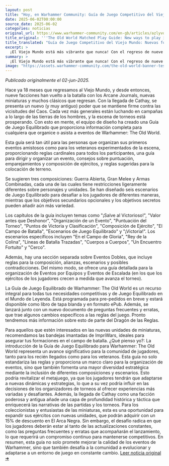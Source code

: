 ```yaml
---
layout: post
title: "Hoy, en Warhammer Community: Guía de Juego Competitivo del Viejo Mundo: Nuevas formas de jugar en el Mundo de Leyenda - Comunidad Warhammer"
date: 2025-06-02T00:00:00
source_date: 2025-06-02
categories: noticias
original_url: https://www.warhammer-community.com/en-gb/articles/azlyvdkm/the-old-world-matched-play-guide-new-ways-to-play-in-the-world-of-legend/
title_original: '''The Old World Matched Play Guide: New ways to play in the World of Legend - Warhammer Community'''
title_translated: "Guía de Juego Competitivo del Viejo Mundo: Nuevas formas de jugar en el Mundo de Leyenda - Comunidad Warhammer"
excerpt: >
  ¡El Viejo Mundo está más vibrante que nunca! Con el regreso de nueve facciones y la llegada de Cathay, el universo de Warhammer se expande con nuevas miniaturas y emocionantes desafíos. La Guía de Juego Competitivo ofrece todo lo necesario para organizar y participar en eventos, desde reglas cardinales hasta consejos sobre composición de ejércitos y puntuación. Con tres composiciones sugeridas y seis escenarios diseñados para poner a prueba a los jugadores, esta guía es imprescindible tanto para novatos como para veteranos. Prepárate para sumergirte en el Mundo de Leyenda con esta herramienta esencial que llegará pronto en formato físico y digital.
summary: >
  ¡El Viejo Mundo está más vibrante que nunca! Con el regreso de nueve facciones y la llegada de Cathay, el universo de Warhammer se expande con nuevas miniaturas y emocionantes desafíos. La Guía de Juego Competitivo ofrece todo lo necesario para organizar y participar en eventos, desde reglas cardinales hasta consejos sobre composición de ejércitos y puntuación. Con tres composiciones sugeridas y seis escenarios diseñados para poner a prueba a los jugadores, esta guía es imprescindible tanto para novatos como para veteranos. Prepárate para sumergirte en el Mundo de Leyenda con esta herramienta esencial que llegará pronto en formato físico y digital.
image: "https://assets.warhammer-community.com/the-old-world-banner-test.jpg"
---
```


*Publicado originalmente el 02-jun-2025.*

Hace ya 18 meses que regresamos al Viejo Mundo, y desde entonces, nueve facciones han vuelto a la batalla con los Arcane Journals, nuevas miniaturas y muchos clásicos que regresan. Con la llegada de Cathay, se presenta un nuevo (y muy antiguo) poder que se mantiene firme contra las vicisitudes del Caos. Cada vez más generales están luchando en campañas a lo largo de las tierras de los hombres, y la escena de torneos está prosperando. Con esto en mente, el equipo de diseño ha creado una Guía de Juego Equilibrado que proporciona información completa para cualquiera que organice o asista a eventos de Warhammer: The Old World.

Esta guía será tan útil para las personas que organizan sus primeros eventos amistosos como para los veteranos experimentados de la escena, proporcionando reglas cardinales para todos los participantes, una guía para dirigir y organizar un evento, consejos sobre puntuación, emparejamientos y composición de ejércitos, y reglas sugeridas para la colocación de terreno.

Se sugieren tres composiciones: Guerra Abierta, Gran Melee y Armas Combinadas, cada una de las cuales tiene restricciones ligeramente diferentes sobre personajes y unidades. Se han diseñado seis escenarios de Juego Equilibrado para desafiar a los jugadores de diferentes maneras, mientras que los objetivos secundarios opcionales y los objetivos secretos pueden añadir aún más variedad.

Los capítulos de la guía incluyen temas como "¡Salve al Victorioso!", "Valor antes que Deshonor", "Organización de un Evento", "Puntuación del Torneo", "Puntos de Victoria y Clasificación", "Composición de Ejército", "El Campo de Batalla", "Escenarios de Juego Equilibrado" y "¡Victoria!". Los escenarios específicos incluyen "En el Campo de Gloria", "Rey de la Colina", "Líneas de Batalla Trazadas", "Cuerpos a Cuerpos", "Un Encuentro Fortuito" y "Cerco".

Además, hay una sección separada sobre Eventos Dobles, que incluye reglas para la composición, alianzas, escenarios y posibles contradicciones. Del mismo modo, se ofrece una guía detallada para la organización de Eventos por Equipos y Eventos de Escalada (en los que los ejércitos de los jugadores crecen a medida que avanza el torneo).

La Guía de Juego Equilibrado de Warhammer: The Old World es un recurso integral para todas tus necesidades competitivas y de Juego Equilibrado en el Mundo de Leyenda. Está programada para pre-pedidos en breve y estará disponible como libro de tapa blanda y en formato ePub. Además, se lanzará junto con un nuevo documento de preguntas frecuentes y erratas, que trae algunos cambios específicos a las reglas del juego. Pronto tendremos más información sobre esto de parte del Dragón de las Reglas.

Para aquellos que estén interesados en las nuevas unidades de miniaturas, recomendamos las bandejas imantadas de ImpriWars, ideales para asegurar tus formaciones en el campo de batalla.
¿Qué pienso yo?: La introducción de la Guía de Juego Equilibrado para Warhammer: The Old World representa un avance significativo para la comunidad de jugadores, tanto para los recién llegados como para los veteranos. Esta guía no solo estandariza las reglas y proporciona un marco claro para la organización de eventos, sino que también fomenta una mayor diversidad estratégica mediante la inclusión de diferentes composiciones y escenarios. Esto podría revitalizar el metajuego, ya que los jugadores tendrán que adaptarse a nuevas dinámicas y estrategias, lo que a su vez podría influir en las decisiones de los organizadores de torneos al ofrecer experiencias más variadas y desafiantes. Además, la llegada de Cathay como una facción poderosa y antigua añade una capa de profundidad histórica y táctica que enriquecerá las narrativas de las partidas y los torneos. Para los coleccionistas y entusiastas de las miniaturas, esta es una oportunidad para expandir sus ejércitos con nuevas unidades, que podrán adquirir con un 15% de descuento en El Arca Negra. Sin embargo, el desafío radica en que los jugadores deberán estar al tanto de las actualizaciones constantes, como las preguntas frecuentes y erratas que acompañarán el lanzamiento, lo que requerirá un compromiso continuo para mantenerse competitivos. En resumen, esta guía no solo promete mejorar la calidad de los eventos de Warhammer, sino que también desafía a la comunidad a evolucionar y adaptarse a un entorno de juego en constante cambio.
[Leer noticia original ➜](https://www.warhammer-community.com/en-gb/articles/azlyvdkm/the-old-world-matched-play-guide-new-ways-to-play-in-the-world-of-legend/)
